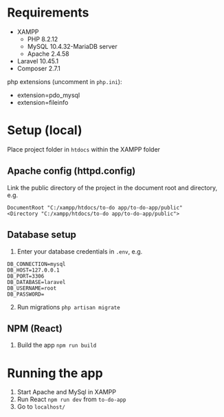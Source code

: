 # Requirements
- XAMPP
  - PHP 8.2.12 
  - MySQL 10.4.32-MariaDB server
  - Apache 2.4.58
- Laravel 10.45.1
- Composer 2.7.1

php extensions (uncomment in `php.ini`):
- extension=pdo_mysql
- extension=fileinfo

# Setup (local)
Place project folder in `htdocs` within the XAMPP folder

## Apache config (httpd.config)
Link the public directory of the project in the document root and directory, e.g.

```
DocumentRoot "C:/xampp/htdocs/to-do app/to-do-app/public"
<Directory "C:/xampp/htdocs/to-do app/to-do-app/public">
```

## Database setup
1. Enter your database credentials in `.env`, e.g.
```
DB_CONNECTION=mysql
DB_HOST=127.0.0.1
DB_PORT=3306
DB_DATABASE=laravel
DB_USERNAME=root
DB_PASSWORD=
```

2. Run migrations `php artisan migrate`

## NPM (React)
1. Build the app `npm run build`

# Running the app
1. Start Apache and MySql in XAMPP
2. Run React `npm run dev` from `to-do-app`
3. Go to `localhost/`